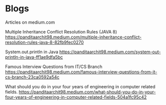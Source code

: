 # Blogs
Articles on medium.com

Multiple Inheritance Conflict Resolution Rules (JAVA 8)
https://panditaarchit98.medium.com/multiple-inheritance-conflict-resolution-rules-java-8-82fb9fec0270

System.out.println in Java
https://panditaarchit98.medium.com/system-out-println-in-java-ff1ae9dfa5bc

Famous Interview Questions from IT/CS Branch
https://panditaarchit98.medium.com/famous-interview-questions-from-it-cs-branch-23ca0592a54c

What should you do in your four years of engineering in computer related fields.
https://panditaarchit98.medium.com/what-should-you-do-in-your-four-years-of-engineering-in-computer-related-fields-504a1fc95c42


